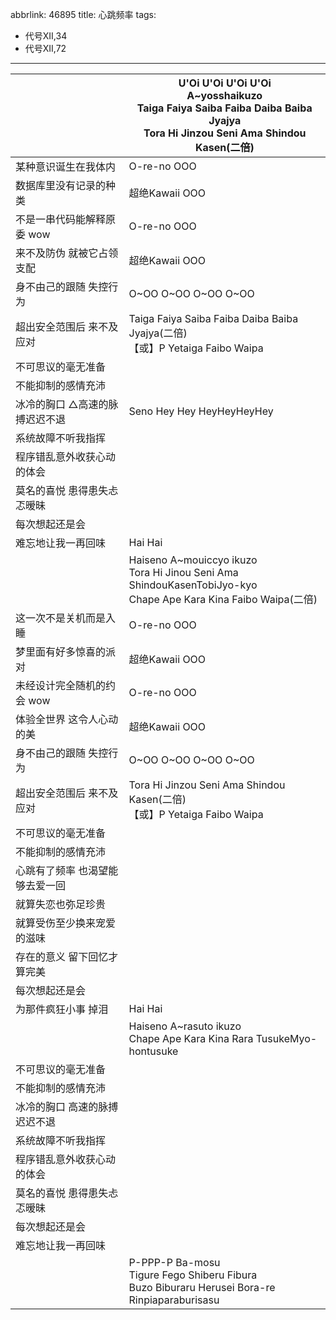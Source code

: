 abbrlink: 46895
title: 心跳频率
tags:
  - 代号XII,34
  - 代号XII,72
---
|      |U'Oi U'Oi U'Oi U'Oi<br>A~yosshaikuzo<br>Taiga Faiya Saiba Faiba Daiba Baiba Jyajya<br>Tora Hi Jinzou Seni Ama Shindou Kasen(二倍)|
|--|--|
|某种意识诞生在我体内|O-re-no OOO|
|数据库里没有记录的种类|超绝Kawaii OOO|
|不是一串代码能解释原委 wow|O-re-no OOO|
|来不及防伪 就被它占领支配|超绝Kawaii OOO|
|身不由己的跟随 失控行为|O~OO O~OO O~OO O~OO|
|超出安全范围后 来不及应对|Taiga Faiya Saiba Faiba Daiba Baiba Jyajya(二倍)<br>【或】P Yetaiga Faibo Waipa|
|不可思议的毫无准备|      |
|不能抑制的感情充沛|      |
|冰冷的胸口 △高速的脉搏迟迟不退|Seno Hey Hey HeyHeyHeyHey|
|系统故障不听我指挥|      |
|程序错乱意外收获心动的体会|      |
|莫名的喜悦 患得患失忐忑暧昧|      |
|每次想起还是会|      |
|难忘地让我一再回味|Hai Hai|
|      |Haiseno A~mouiccyo ikuzo<br>Tora Hi Jinou Seni Ama ShindouKasenTobiJyo-kyo<br>Chape Ape Kara Kina Faibo Waipa(二倍)|
|这一次不是关机而是入睡|O-re-no OOO|
|梦里面有好多惊喜的派对|超绝Kawaii OOO|
|未经设计完全随机的约会 wow|O-re-no OOO|
|体验全世界 这令人心动的美|超绝Kawaii OOO|
|身不由己的跟随 失控行为|O~OO O~OO O~OO O~OO|
|超出安全范围后 来不及应对|Tora Hi Jinzou Seni Ama Shindou Kasen(二倍)<br>【或】P Yetaiga Faibo Waipa|
|不可思议的毫无准备|      |
|不能抑制的感情充沛|      |
|心跳有了频率 也渴望能够去爱一回|      |
|就算失恋也弥足珍贵|      |
|就算受伤至少换来宠爱的滋味|      |
|存在的意义 留下回忆才算完美|      |
|每次想起还是会|      |
|为那件疯狂小事 掉泪|Hai Hai|
|      |Haiseno A~rasuto ikuzo<br>Chape Ape Kara Kina Rara TusukeMyo-hontusuke|
|不可思议的毫无准备|      |
|不能抑制的感情充沛|      |
|冰冷的胸口 高速的脉搏迟迟不退|      |
|系统故障不听我指挥|      |
|程序错乱意外收获心动的体会|      |
|莫名的喜悦 患得患失忐忑暧昧|      |
|每次想起还是会|      |
|难忘地让我一再回味|      |
|      |P-PPP-P Ba-mosu<br>Tigure Fego Shiberu Fibura<br>Buzo Biburaru Herusei Bora-re<br>Rinpiaparaburisasu|
